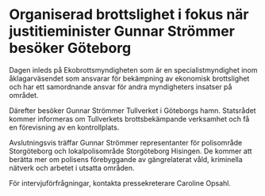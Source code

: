 # Organiserad brottslighet i fokus när justitieminister Gunnar Strömmer besöker Göteborg

Dagen inleds på Ekobrottsmyndigheten som är en specialistmyndighet inom åklagarväsendet som ansvarar för bekämpning av ekonomisk brottslighet och har ett samordnande ansvar för andra myndigheters insatser på området.

Därefter besöker Gunnar Strömmer Tullverket i Göteborgs hamn. Statsrådet kommer informeras om Tullverkets brottsbekämpande verksamhet och få en förevisning av en kontrollplats.

Avslutningsvis träffar Gunnar Strömmer representanter för polisområde Storgöteborg och lokalpolisområde Storgöteborg Hisingen. De kommer att berätta mer om polisens förebyggande av gängrelaterat våld, kriminella nätverk och arbetet i utsatta områden.

För intervjuförfrågningar, kontakta pressekreterare Caroline Opsahl.
